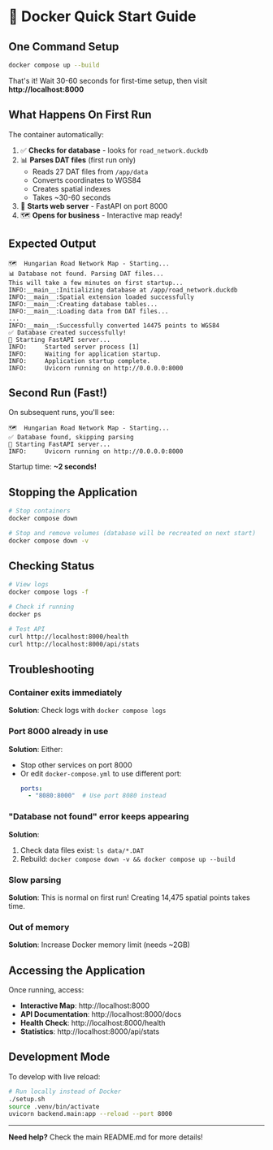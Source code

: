 # 🐳 Docker Quick Start Guide

## One Command Setup

```bash
docker compose up --build
```

That's it! Wait 30-60 seconds for first-time setup, then visit **http://localhost:8000**

## What Happens On First Run

The container automatically:

1. ✅ **Checks for database** - looks for `road_network.duckdb`
2. 📊 **Parses DAT files** (first run only)
   - Reads 27 DAT files from `/app/data`
   - Converts coordinates to WGS84
   - Creates spatial indexes
   - Takes ~30-60 seconds
3. 🚀 **Starts web server** - FastAPI on port 8000
4. 🗺️ **Opens for business** - Interactive map ready!

## Expected Output

```
🗺️  Hungarian Road Network Map - Starting...
📊 Database not found. Parsing DAT files...
This will take a few minutes on first startup...
INFO:__main__:Initializing database at /app/road_network.duckdb
INFO:__main__:Spatial extension loaded successfully
INFO:__main__:Creating database tables...
INFO:__main__:Loading data from DAT files...
...
INFO:__main__:Successfully converted 14475 points to WGS84
✅ Database created successfully!
🚀 Starting FastAPI server...
INFO:     Started server process [1]
INFO:     Waiting for application startup.
INFO:     Application startup complete.
INFO:     Uvicorn running on http://0.0.0.0:8000
```

## Second Run (Fast!)

On subsequent runs, you'll see:
```
🗺️  Hungarian Road Network Map - Starting...
✅ Database found, skipping parsing
🚀 Starting FastAPI server...
INFO:     Uvicorn running on http://0.0.0.0:8000
```

Startup time: **~2 seconds!**

## Stopping the Application

```bash
# Stop containers
docker compose down

# Stop and remove volumes (database will be recreated on next start)
docker compose down -v
```

## Checking Status

```bash
# View logs
docker compose logs -f

# Check if running
docker ps

# Test API
curl http://localhost:8000/health
curl http://localhost:8000/api/stats
```

## Troubleshooting

### Container exits immediately
**Solution**: Check logs with `docker compose logs`

### Port 8000 already in use
**Solution**: Either:
- Stop other services on port 8000
- Or edit `docker-compose.yml` to use different port:
  ```yaml
  ports:
    - "8080:8000"  # Use port 8080 instead
  ```

### "Database not found" error keeps appearing
**Solution**:
1. Check data files exist: `ls data/*.DAT`
2. Rebuild: `docker compose down -v && docker compose up --build`

### Slow parsing
**Solution**: This is normal on first run! Creating 14,475 spatial points takes time.

### Out of memory
**Solution**: Increase Docker memory limit (needs ~2GB)

## Accessing the Application

Once running, access:

- **Interactive Map**: http://localhost:8000
- **API Documentation**: http://localhost:8000/docs
- **Health Check**: http://localhost:8000/health
- **Statistics**: http://localhost:8000/api/stats

## Development Mode

To develop with live reload:

```bash
# Run locally instead of Docker
./setup.sh
source .venv/bin/activate
uvicorn backend.main:app --reload --port 8000
```

---

**Need help?** Check the main README.md for more details!
